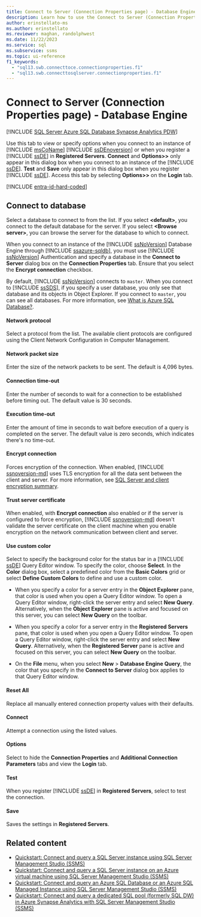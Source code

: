 ```yaml
---
title: Connect to Server (Connection Properties page) - Database Engine
description: Learn how to use the Connect to Server (Connection Properties page) Database Engine.
author: erinstellato-ms
ms.author: erinstellato
ms.reviewer: maghan, randolphwest
ms.date: 11/22/2023
ms.service: sql
ms.subservice: ssms
ms.topic: ui-reference
f1_keywords:
  - "sql13.swb.connecttoce.connectionproperties.f1"
  - "sql13.swb.connecttosqlserver.connectionproperties.f1"
---
```


# Connect to Server (Connection Properties page) - Database Engine

[!INCLUDE [SQL Server Azure SQL Database Synapse Analytics PDW](../../includes/applies-to-version/sql-asdb-asdbmi-asa-pdw.md)]

Use this tab to view or specify options when you connect to an instance of [!INCLUDE [msCoName](../../includes/msconame-md.md)] [!INCLUDE [ssDEnoversion](../../includes/ssdenoversion-md.md)] or when you register a [!INCLUDE [ssDE](../../includes/ssde-md.md)] in **Registered Servers**. **Connect** and **Options>>** only appear in this dialog box when you connect to an instance of the [!INCLUDE [ssDE](../../includes/ssde-md.md)]. **Test** and **Save** only appear in this dialog box when you register [!INCLUDE [ssDE](../../includes/ssde-md.md)]. Access this tab by selecting **Options>>** on the **Login** tab.

[!INCLUDE [entra-id-hard-coded](../../includes/entra-id-hard-coded.md)]

## Connect to database

Select a database to connect to from the list. If you select **\<default>**, you connect to the default database for the server. If you select **\<Browse server>**, you can browse the server for the database to which to connect.

When you connect to an instance of the [!INCLUDE [ssNoVersion](../../includes/ssnoversion-md.md)] Database Engine through [!INCLUDE [ssazure-sqldb](../../includes/ssazure-sqldb.md)], you must use [!INCLUDE [ssNoVersion](../../includes/ssnoversion-md.md)] Authentication and specify a database in the **Connect to Server** dialog box on the **Connection Properties** tab. Ensure that you select the **Encrypt connection** checkbox.

By default, [!INCLUDE [ssNoVersion](../../includes/ssnoversion-md.md)] connects to `master`. When you connect to [!INCLUDE [ssSDS](../../includes/sssds-md.md)], if you specify a user database, you only see that database and its objects in Object Explorer. If you connect to `master`, you can see all databases. For more information, see [What is Azure SQL Database?](/azure/sql-database/sql-database-technical-overview).

#### Network protocol

Select a protocol from the list. The available client protocols are configured using the Client Network Configuration in Computer Management.

#### Network packet size

Enter the size of the network packets to be sent. The default is 4,096 bytes.

#### Connection time-out

Enter the number of seconds to wait for a connection to be established before timing out. The default value is 30 seconds.

#### Execution time-out

Enter the amount of time in seconds to wait before execution of a query is completed on the server. The default value is zero seconds, which indicates there's no time-out.

#### Encrypt connection

Forces encryption of the connection. When enabled, [!INCLUDE [ssnoversion-md](../../includes/ssnoversion-md.md)] uses TLS encryption for all the data sent between the client and server. For more information, see [SQL Server and client encryption summary](../../database-engine/configure-windows/sql-server-and-client-encryption-summary.md).

#### Trust server certificate

When enabled, with **Encrypt connection** also enabled or if the server is configured to force encryption, [!INCLUDE [ssnoversion-md](../../includes/ssnoversion-md.md)] doesn't validate the server certificate on the client machine when you enable encryption on the network communication between client and server.

#### Use custom color

Select to specify the background color for the status bar in a [!INCLUDE [ssDE](../../includes/ssde-md.md)] Query Editor window. To specify the color, choose **Select**. In the **Color** dialog box, select a predefined color from the **Basic Colors** grid or select **Define Custom Colors** to define and use a custom color.

- When you specify a color for a server entry in the **Object Explorer** pane, that color is used when you open a Query Editor window. To open a Query Editor window, right-click the server entry and select **New Query**. Alternatively, when the **Object Explorer** pane is active and focused on this server, you can select **New Query** on the toolbar.

- When you specify a color for a server entry in the **Registered Servers** pane, that color is used when you open a Query Editor window. To open a Query Editor window, right-click the server entry and select **New Query**. Alternatively, when the **Registered Server** pane is active and focused on this server, you can select **New Query** on the toolbar.

- On the **File** menu, when you select **New** > **Database Engine Query**, the color that you specify in the **Connect to Server** dialog box applies to that Query Editor window.

#### Reset All

Replace all manually entered connection property values with their defaults.

#### Connect

Attempt a connection using the listed values.

#### Options

Select to hide the **Connection Properties** and **Additional Connection Parameters** tabs and view the **Login** tab.

#### Test

When you register [!INCLUDE [ssDE](../../includes/ssde-md.md)] in **Registered Servers**, select to test the connection.

#### Save

Saves the settings in **Registered Servers**.

## Related content

- [Quickstart: Connect and query a SQL Server instance using SQL Server Management Studio (SSMS)](../quickstarts/ssms-connect-query-sql-server.md)
- [Quickstart: Connect and query a SQL Server instance on an Azure virtual machine using SQL Server Management Studio (SSMS)](../quickstarts/ssms-connect-query-sql-server-azure-vm.md)
- [Quickstart: Connect and query an Azure SQL Database or an Azure SQL Managed Instance using SQL Server Management Studio (SSMS)](../quickstarts/ssms-connect-query-azure-sql.md)
- [Quickstart: Connect and query a dedicated SQL pool (formerly SQL DW) in Azure Synapse Analytics with SQL Server Management Studio (SSMS)](../quickstarts/ssms-connect-query-azure-synapse-analytics.md)
